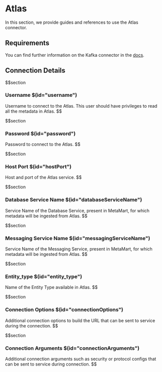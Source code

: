 # Atlas

In this section, we provide guides and references to use the Atlas connector.

## Requirements
You can find further information on the Kafka connector in the [docs](https://docs.meta-mart.org/connectors/metadata/atlas).

## Connection Details

$$section
### Username $(id="username")

Username to connect to the Atlas. This user should have privileges to read all the metadata in Atlas.
$$

$$section
### Password $(id="password")

Password to connect to the Atlas.
$$

$$section
### Host Port $(id="hostPort")

Host and port of the Atlas service.
$$

$$section
### Database Service Name $(id="databaseServiceName")

Service Name of the Database Service, present in MetaMart, for which metadata will be ingested from Atlas.
$$

$$section
### Messaging Service Name $(id="messagingServiceName")

Service Name of the Messaging Service, present in MetaMart, for which metadata will be ingested from Atlas.
$$

$$section
### Entity_type $(id="entity_type")

Name of the Entity Type available in Atlas.
$$

$$section
### Connection Options $(id="connectionOptions")

Additional connection options to build the URL that can be sent to service during the connection.
$$

$$section
### Connection Arguments $(id="connectionArguments")

Additional connection arguments such as security or protocol configs that can be sent to service during connection.
$$
